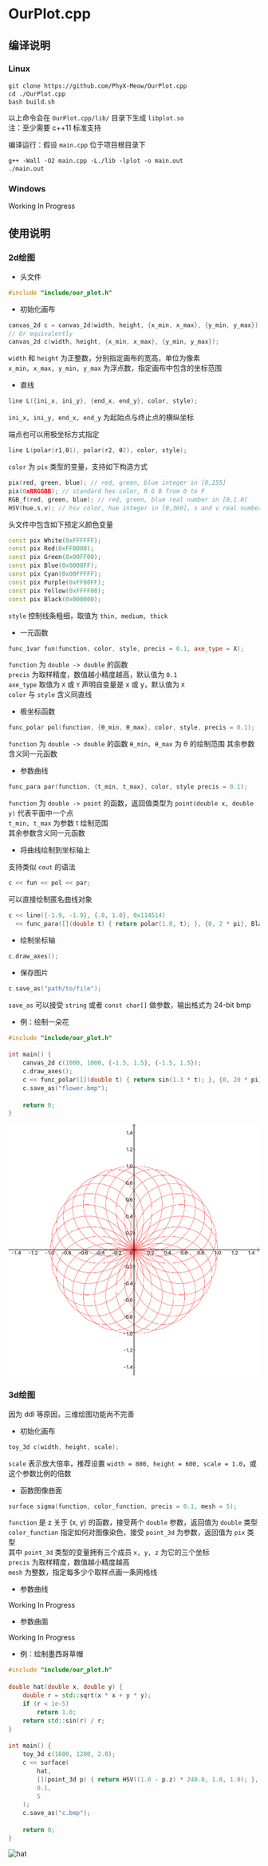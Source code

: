# OurPlot.cpp

## 编译说明

### Linux

```shell
git clone https://github.com/PhyX-Meow/OurPlot.cpp
cd ./OurPlot.cpp
bash build.sh
```

以上命令会在 `OurPlot.cpp/lib/` 目录下生成 `libplot.so`  
注：至少需要 c++11 标准支持

编译运行：假设 `main.cpp` 位于项目根目录下

```shell
g++ -Wall -O2 main.cpp -L./lib -lplot -o main.out
./main.out
```

### Windows

Working In Progress

## 使用说明

### 2d绘图

* 头文件

```cpp
#include "include/our_plot.h"
```

* 初始化画布

```cpp
canvas_2d c = canvas_2d(width, height, {x_min, x_max}, {y_min, y_max});
// Or equivalently
canvas_2d c(width, height, {x_min, x_max}, {y_min, y_max});
```

`width` 和 `height` 为正整数，分别指定画布的宽高，单位为像素  
`x_min, x_max, y_min, y_max` 为浮点数，指定画布中包含的坐标范围

* 直线

```cpp
line L({ini_x, ini_y}, {end_x, end_y}, color, style);
```

`ini_x, ini_y, end_x, end_y` 为起始点与终止点的横纵坐标  

端点也可以用极坐标方式指定

```cpp
line L(polar(r1,θ1), polar(r2, θ2), color, style);
```

`color` 为 `pix` 类型的变量，支持如下构造方式

```cpp
pix(red, green, blue); // red, green, blue integer in [0,255]
pix(0xRRGGBB); // standard hex color, R G B from 0 to F
RGB_f(red, green, blue); // red, green, blue real number in [0,1.0]
HSV(hue,s,v); // hsv color, hue integer in [0,360], s and v real number in [0,1.0]
```

头文件中包含如下预定义颜色变量

```cpp
const pix White(0xFFFFFF);
const pix Red(0xFF0000);
const pix Green(0x00FF00);
const pix Blue(0x0000FF);
const pix Cyan(0x00FFFFF);
const pix Purple(0xFF00FF);
const pix Yellow(0xFFFF00);
const pix Black(0x000000);
```

`style` 控制线条粗细，取值为 `thin, medium, thick`

* 一元函数

```cpp
func_1var fun(function, color, style, precis = 0.1, axe_type = X);
```

`function` 为 `double -> double` 的函数  
`precis` 为取样精度，数值越小精度越高，默认值为 `0.1`  
`axe_type` 取值为 `X` 或 `Y` 声明自变量是 x 或 y，默认值为 `X`  
`color` 与 `style` 含义同直线

* 极坐标函数

```cpp
func_polar pol(function, {θ_min, θ_max}, color, style, precis = 0.1);
```

`function` 为 `double -> double` 的函数
`θ_min, θ_max` 为 θ 的绘制范围
其余参数含义同一元函数

* 参数曲线

```cpp
func_para par(function, {t_min, t_max}, color, style precis = 0.1);
```

`function` 为 `double -> point` 的函数，返回值类型为 `point(double x, double y)` 代表平面中一个点  
`t_min, t_max` 为参数 t 绘制范围  
其余参数含义同一元函数

* 将曲线绘制到坐标轴上

支持类似 `cout` 的语法

```cpp
c << fun << pol << par;
```

可以直接绘制匿名曲线对象

```cpp
c << line({-1.9, -1.9}, {.8, 1.0}, 0x114514)
  << func_para([](double t) { return polar(1.0, t); }, {0, 2 * pi}, Black, thin);
```

* 绘制坐标轴

```cpp
c.draw_axes();
```

* 保存图片

```cpp
c.save_as("path/to/file");
```

`save_as` 可以接受 `string` 或者 `const char[]` 做参数，输出格式为 24-bit bmp

* 例：绘制一朵花

```cpp
#include "include/our_plot.h"

int main() {
    canvas_2d c(1000, 1000, {-1.5, 1.5}, {-1.5, 1.5});
    c.draw_axes();
    c << func_polar([](double t) { return sin(1.3 * t); }, {0, 20 * pi}, Red, thin, 0.01);
    c.save_as("flower.bmp");

    return 0;
}
```

![flower](./output/flower.bmp)

### 3d绘图

因为 ddl 等原因，三维绘图功能尚不完善

* 初始化画布

```cpp
toy_3d c(width, height, scale);
```

`scale` 表示放大倍率，推荐设置 `width = 800, height = 600, scale = 1.0`，或这个参数比例的倍数

* 函数图像曲面

```cpp
surface sigma(function, color_function, precis = 0.1, mesh = 5);
```

`function` 是 z 关于 (x, y) 的函数，接受两个 `double` 参数，返回值为 `double` 类型  
`color_function` 指定如何对图像染色，接受 `point_3d` 为参数，返回值为 `pix` 类型  
其中 `point_3d` 类型的变量拥有三个成员 `x, y, z` 为它的三个坐标  
`precis` 为取样精度，数值越小精度越高  
`mesh` 为整数，指定每多少个取样点画一条网格线

* 参数曲线

Working In Progress

* 参数曲面

Working In Progress

* 例：绘制墨西哥草帽

```cpp
#include "include/our_plot.h"

double hat(double x, double y) {
    double r = std::sqrt(x * x + y * y);
    if (r < 1e-5)
        return 1.0;
    return std::sin(r) / r;
}

int main() {
    toy_3d c(1600, 1200, 2.0);
    c << surface(
        hat,
        [](point_3d p) { return HSV((1.0 - p.z) * 240.0, 1.0, 1.0); },
        0.1,
        5
    );
    c.save_as("c.bmp");

    return 0;
}
```

![hat](./output/hat.bmp)
